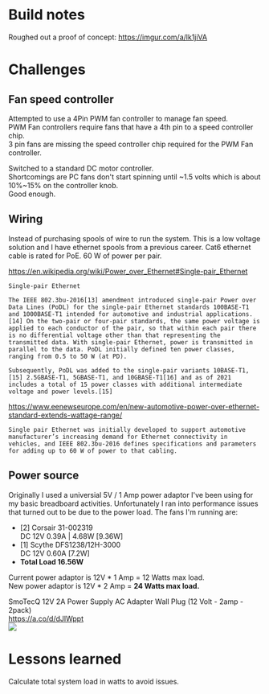 # Build notes

Roughed out a proof of concept: https://imgur.com/a/lk1jiVA

# Challenges

## Fan speed controller

Attempted to use a 4Pin PWM fan controller to manage fan speed.  
PWM Fan controllers require fans that have a 4th pin to a speed controller chip.  
3 pin fans are missing the speed controller chip required for the PWM Fan controller.

Switched to a standard DC motor controller.  
Shortcomings are PC fans don't start spinning until ~1.5 volts which is about 10%~15% on the controller knob.  
Good enough.

## Wiring

Instead of purchasing spools of wire to run the system. This is a low voltage solution and I have ethernet spools from a previous career. Cat6 ethernet cable is rated for PoE. 60 W of power per pair.

https://en.wikipedia.org/wiki/Power_over_Ethernet#Single-pair_Ethernet

    Single-pair Ethernet

    The IEEE 802.3bu-2016[13] amendment introduced single-pair Power over Data Lines (PoDL) for the single-pair Ethernet standards 100BASE-T1 and 1000BASE-T1 intended for automotive and industrial applications.[14] On the two-pair or four-pair standards, the same power voltage is applied to each conductor of the pair, so that within each pair there is no differential voltage other than that representing the transmitted data. With single-pair Ethernet, power is transmitted in parallel to the data. PoDL initially defined ten power classes, ranging from 0.5 to 50 W (at PD).

    Subsequently, PoDL was added to the single-pair variants 10BASE-T1,[15] 2.5GBASE-T1, 5GBASE-T1, and 10GBASE-T1[16] and as of 2021 includes a total of 15 power classes with additional intermediate voltage and power levels.[15]

https://www.eenewseurope.com/en/new-automotive-power-over-ethernet-standard-extends-wattage-range/

    Single pair Ethernet was initially developed to support automotive manufacturer’s increasing demand for Ethernet connectivity in vehicles, and IEEE 802.3bu-2016 defines specifications and parameters for adding up to 60 W of power to that cabling.

## Power source

Originally I used a universial 5V / 1 Amp power adaptor I've been using for my basic breadboard activities. Unfortunately I ran into performance issues that turned out to be due to the power load. The fans I'm running are:

- [2] Corsair 31-002319  
DC 12V 0.39A | 4.68W [9.36W]
- [1] Scythe DFS1238/12H-3000  
DC 12V 0.60A [7.2W]  
- **Total Load 16.56W**

Current power adaptor is 12V * 1 Amp = 12 Watts max load.  
New power adaptor is 12V * 2 Amp = **24 Watts max load.**  

SmoTecQ 12V 2A Power Supply AC Adapter Wall Plug (12 Volt - 2amp - 2pack)  
https://a.co/d/dJlWppt  
![](https://m.media-amazon.com/images/I/61vPmtoGlQL._AC_SL1200_.jpg)  

# Lessons learned

Calculate total system load in watts to avoid issues.


